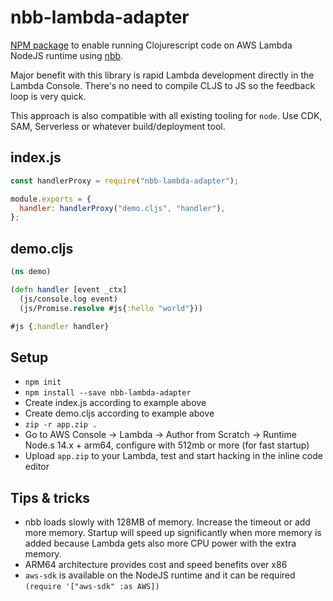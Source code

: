 # nbb-lambda-adapter

[NPM package](https://www.npmjs.com/package/nbb-lambda-adapter) to enable running Clojurescript code on AWS Lambda NodeJS runtime using [nbb](https://github.com/babashka/nbb).

Major benefit with this library is rapid Lambda development directly in the Lambda Console. There's no need to compile CLJS to JS so the feedback loop is very quick.

This approach is also compatible with all existing tooling for `node`. Use CDK, SAM, Serverless or whatever build/deployment tool.

## index.js

```javascript
const handlerProxy = require("nbb-lambda-adapter");

module.exports = {
  handler: handlerProxy("demo.cljs", "handler"),
};
```

## demo.cljs

```clojure
(ns demo)

(defn handler [event _ctx]
  (js/console.log event)
  (js/Promise.resolve #js{:hello "world"}))

#js {:handler handler}
```

## Setup

* `npm init`
* `npm install --save nbb-lambda-adapter`
* Create index.js according to example above
* Create demo.cljs according to example above
* `zip -r app.zip .`
* Go to AWS Console -> Lambda -> Author from Scratch -> Runtime Node.s 14.x + arm64, configure with 512mb or more (for fast startup)
*  Upload `app.zip` to your Lambda, test and start hacking in the inline code editor

## Tips & tricks

* nbb loads slowly with 128MB of memory. Increase the timeout or add more memory. Startup will speed up significantly when more memory is added because Lambda gets also more CPU power with the extra memory.
* ARM64 architecture provides cost and speed benefits over x86
* `aws-sdk` is available on the NodeJS runtime and it can be required `(require '["aws-sdk" :as AWS])`
